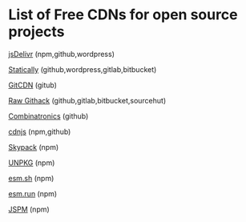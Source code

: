 # List of Free CDNs for open source projects

[jsDelivr](https://www.jsdelivr.com)  (npm,github,wordpress)

[Statically](https://statically.io) (github,wordpress,gitlab,bitbucket)

[GitCDN](https://gitcdn.link) (gitub)

[Raw Githack](https://raw.githack.com) (github,gitlab,bitbucket,sourcehut)

[Combinatronics](https://www.combinatronics.com) (github)

[cdnjs](https://cdnjs.com) (npm,github)

[Skypack](https://skypack.dev) (npm)

[UNPKG](https://unpkg.com/) (npm)

[esm.sh](https://esm.sh) (npm)

[esm.run](https://esm.run) (npm)

[JSPM](https://jspm.org) (npm)




